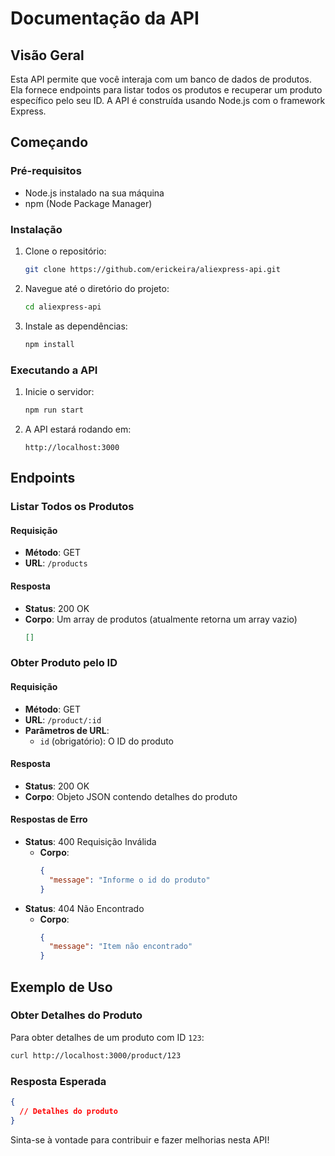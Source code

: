 # Documentação da API

## Visão Geral
Esta API permite que você interaja com um banco de dados de produtos. Ela fornece endpoints para listar todos os produtos e recuperar um produto específico pelo seu ID. A API é construída usando Node.js com o framework Express.

## Começando

### Pré-requisitos
- Node.js instalado na sua máquina
- npm (Node Package Manager)

### Instalação
1. Clone o repositório:
    ```sh
    git clone https://github.com/erickeira/aliexpress-api.git
    ```
2. Navegue até o diretório do projeto:
    ```sh
    cd aliexpress-api
    ```
3. Instale as dependências:
    ```sh
    npm install
    ```

### Executando a API
1. Inicie o servidor:
    ```sh
    npm run start
    ```
2. A API estará rodando em:
    ```
    http://localhost:3000
    ```

## Endpoints

### Listar Todos os Produtos
#### Requisição
- **Método**: GET
- **URL**: `/products`

#### Resposta
- **Status**: 200 OK
- **Corpo**: Um array de produtos (atualmente retorna um array vazio)
    ```json
    []
    ```

### Obter Produto pelo ID
#### Requisição
- **Método**: GET
- **URL**: `/product/:id`
- **Parâmetros de URL**:
  - `id` (obrigatório): O ID do produto

#### Resposta
- **Status**: 200 OK
- **Corpo**: Objeto JSON contendo detalhes do produto

#### Respostas de Erro
- **Status**: 400 Requisição Inválida
  - **Corpo**: 
    ```json
    {
      "message": "Informe o id do produto"
    }
    ```
- **Status**: 404 Não Encontrado
  - **Corpo**: 
    ```json
    {
      "message": "Item não encontrado"
    }
    ```

## Exemplo de Uso
### Obter Detalhes do Produto
Para obter detalhes de um produto com ID `123`:
```sh
curl http://localhost:3000/product/123
```

### Resposta Esperada
```json
{
  // Detalhes do produto
}
```

Sinta-se à vontade para contribuir e fazer melhorias nesta API!

